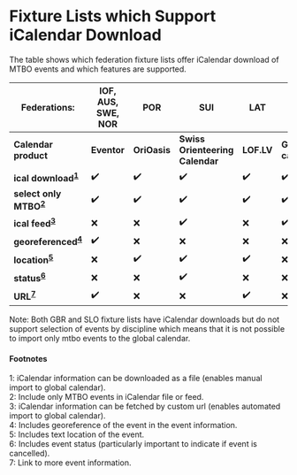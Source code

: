 # Fixture Lists which Support iCalendar Download

The table shows which federation fixture lists offer iCalendar download of MTBO events and which features are supported. 

| Federations:      | IOF, AUS, SWE, NOR | POR      | SUI                         | LAT    | CZE             | 
| ----------------- | ------------------ | -------- | --------------------------- | -------| --------------- |
| **Calendar product**                  | **Eventor**            | **OriOasis** | **Swiss Orienteering Calendar** | **LOF.LV** | **Google calendar** |
| **ical download<sup>[1](#download)</sup>** | :heavy_check_mark: | :heavy_check_mark: | :heavy_check_mark: | :heavy_check_mark: |  :heavy_check_mark: |
| **select only MTBO<sup>[2](#onlymtbo)</sup>** | :heavy_check_mark: | :heavy_check_mark: | :heavy_check_mark:  | :heavy_check_mark: | :heavy_check_mark:             |
| **ical feed<sup>[3](#feed)</sup>**         | :x:                 | :x:       | :heavy_check_mark:                         | :x:     | :heavy_check_mark:             |
| **georeferenced<sup>[4](#GEO)</sup>**               | :heavy_check_mark:                | :x:       | :x:                          | :x:     | :x:              |
| **location<sup>[5](#LOCATION)</sup>**          | :x:                 | :heavy_check_mark:      | :heavy_check_mark: | :heavy_check_mark: | :x:              |
| **status<sup>[6](#STATUS)</sup>**            | :x:                 | :x:       | :heavy_check_mark:                         | :x:     | :x:              |
| **URL<sup>[7](#URL)</sup>**               | :heavy_check_mark:                | :x:       | :x:                          | :heavy_check_mark:    | :x:              |

Note: Both GBR and SLO fixture lists have iCalendar downloads but do not support selection of events by discipline which means that it is not possible to import only mtbo events to the 
global calendar.

#### Footnotes
<a name="download">1</a>: iCalendar information can be downloaded as a file  (enables manual import to global calendar).  
<a name="onlymtbo">2</a>: Include only MTBO events in iCalendar file or feed.  
<a name="feed">3</a>: iCalendar information can be fetched by custom url (enables automated import to global calendar).  
<a name="GEO">4</a>: Includes georeference of the event in the event information.  
<a name="LOCATION">5</a>: Includes text location of the event.  
<a name="STATUS">6</a>: Includes event status (particularly important to indicate if event is cancelled).  
<a name="URL">7</a>: Link to more event information.


